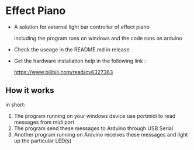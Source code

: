 # Effect Piano
- A solution for external light bar controller of effect piano

  including the program runs on windows and the code runs on arduino

- Check the useage in the README.md in release

- Get the hardware installation help in the following link :

  https://www.bilibili.com/read/cv6327363

## How it works

in short:

1. The program running on your windows device use portmidi to read messages from midi port
2. The program send these messages to Arduino through USB Serial
3. Another program running on Arduino receives these messages and light up the particular LED(s)
